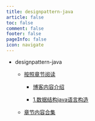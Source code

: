 ```yaml
---
title: designpattern-java
article: false
toc: false
comment: false
footer: false
pageInfo: false
icon: navigate
---
```


- designpattern-java

    - <a class="breadcrumb-link" href="shardings">按照章节阅读</a>


        - <a class="breadcrumb-link" href="shardings/designpattern-java-chapter-0.博客内容介绍.html">博客内容介绍</a>

        - <a class="breadcrumb-link" href="shardings/designpattern-java-chapter-1.数据结构java语言构造.html">1.数据结构java语言构造</a>

    - <a class="breadcrumb-link" href="designpattern-java.html#intro">章节内容合集</a>
